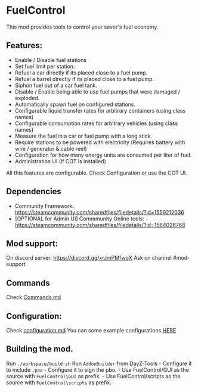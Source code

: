 # FuelControl

This mod provides tools to control your sever's fuel economy.

## Features:

- Enable / Disable fuel stations
- Set fuel limit per station.
- Refuel a car directly if its placed close to a fuel pump.
- Refuel a barrel directly if its placed close to a fuel pump.
- Siphon fuel out of a car fuel tank.
- Disable / Enable being able to use fuel pumps that were damaged / exploded.
- Automatically spawn fuel on configured stations.
- Configurable liquid transfer rates for arbitrary containers (using class names)
- Configurable consumption rates for arbitrary vehicles (using class names)
- Measure the fuel in a car or fuel pump with a long stick.
- Require stations to be powered with electricity (Requires battery with wire / generator & cable reel)
- Configuration for how many energy units are consumed per liter of fuel.
- Administration UI (If COT is installed)

All this features are configurable. Check Configuration or use the COT UI.

## Dependencies

- Community Framework: https://steamcommunity.com/sharedfiles/filedetails/?id=1559212036
- [OPTIONAL for Admin UI] Commmunity Online tools: https://steamcommunity.com/sharedfiles/filedetails/?id=1564026768

## Mod support:
On discord server: https://discord.gg/xrJmPMfwqX
Ask on channel #mod-support

## Commands

Check [Commands.md](https://github.com/Istar-Eldritch/FuelControl/blob/main/commands.md)

## Configuration:

Check [configuration.md](https://github.com/Istar-Eldritch/FuelControl/blob/main/configuration.md)
You can some example configurations [HERE](https://github.com/Istar-Eldritch/FuelControl/tree/main/profiles/FuelControl)

## Building the mod.

Run `./workspace/build.sh`
Run `AddonBuilder` from DayZ-Tools
    - Configure it to include `.paa`
    - Configure it to sign the pbo.
    - Use FuelControl/GUI as the source with `FuelControl\GUI` as prefix.
    - Use FuelControl/scripts as the source with `FuelControl\scripts` as prefix.